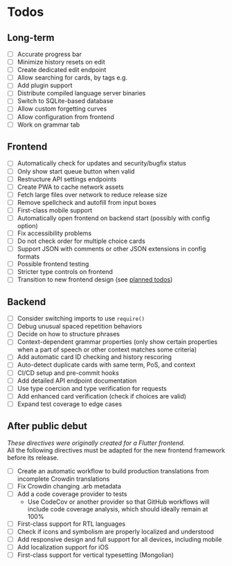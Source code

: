 # Todos

## Long-term

- [ ] Accurate progress bar
- [ ] Minimize history resets on edit
- [ ] Create dedicated edit endpoint
- [ ] Allow searching for cards, by tags e.g.
- [ ] Add plugin support
- [ ] Distribute compiled language server binaries
- [ ] Switch to SQLite-based database
- [ ] Allow custom forgetting curves
- [ ] Allow configuration from frontend
- [ ] Work on grammar tab

## Frontend

- [ ] Automatically check for updates and security/bugfix status
- [ ] Only show start queue button when valid
- [ ] Restructure API settings endpoints
- [ ] Create PWA to cache network assets
- [ ] Fetch large files over network to reduce release size
- [ ] Remove spellcheck and autofill from input boxes
- [ ] First-class mobile support
- [ ] Automatically open frontend on backend start (possibly with config option)
- [ ] Fix accessibility problems
- [ ] Do not check order for multiple choice cards
- [ ] Support JSON with comments or other JSON extensions in config formats
- [ ] Possible frontend testing
- [ ] Stricter type controls on frontend
- [ ] Transition to new frontend design (see [planned todos](../TODOS.md))

## Backend

- [ ] Consider switching imports to use `require()`
- [ ] Debug unusual spaced repetition behaviors
- [ ] Decide on how to structure phrases
- [ ] Context-dependent grammar properties (only show certain properties when a part of speech or other context matches some criteria)
- [ ] Add automatic card ID checking and history rescoring
- [ ] Auto-detect duplicate cards with same term, PoS, and context
- [ ] CI/CD setup and pre-commit hooks
- [ ] Add detailed API endpoint documentation
- [ ] Use type coercion and type verification for requests
- [ ] Add enhanced card verification (check if choices are valid)
- [ ] Expand test coverage to edge cases

## After public debut

*These directives were originally created for a Flutter frontend.*  
All the following directives must be adapted for the new frontend framework before its release.
<!-- TODO: update todos for new frontend -->

- [ ] Create an automatic workflow to build production translations from incomplete Crowdin translations
- [ ] Fix Crowdin changing .arb metadata
- [ ] Add a code coverage provider to tests
  - Use CodeCov or another provider so that GitHub workflows will include code coverage analysis, which should ideally remain at 100%
- [ ] First-class support for RTL languages
- [ ] Check if icons and symbolism are properly localized and understood
- [ ] Add responsive design and full support for all devices, including mobile
- [ ] Add localization support for iOS
- [ ] First-class support for vertical typesetting (Mongolian)
